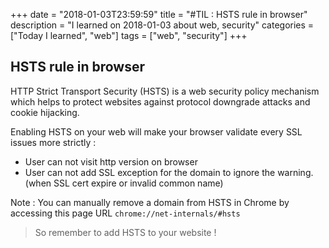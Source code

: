 +++
date = "2018-01-03T23:59:59"
title = "#TIL : HSTS rule in browser"
description = "I learned on 2018-01-03 about web, security"
categories = ["Today I learned", "web"]
tags = ["web", "security"]
+++



## HSTS rule in browser

HTTP Strict Transport Security (HSTS) is a web security policy mechanism which helps to protect websites against protocol downgrade attacks and cookie hijacking.

Enabling HSTS on your web will make your browser validate every SSL issues more strictly :

- User can not visit http version on browser
- User can not add SSL exception for the domain to ignore the warning. (when SSL cert expire or invalid common name)

Note : You can manually remove a domain from HSTS in Chrome by accessing this page URL `chrome://net-internals/#hsts`

> So remember to add HSTS to your website !
